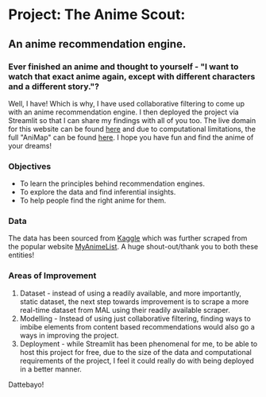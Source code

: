 # Project: The Anime Scout:
## An anime recommendation engine.

### Ever finished an anime and thought to yourself - "I want to watch that exact anime again, except with different characters and a different story."?

Well, I have! Which is why, I have used collaborative filtering to come up with an anime recommendation engine. I then deployed the project via Streamlit so that I can share my findings with all of you too. The live domain for this website can be found [here](https://share.streamlit.io/statxsphere/anime/explore.py) and due to computational limitations, the full "AniMap" can be found [here](https://nbviewer.jupyter.org/github/statxsphere/anime/blob/master/AniMap.ipynb). I hope you have fun and find the anime of your dreams!

### Objectives

* To learn the principles behind recommendation engines.
* To explore the data and find inferential insights.
* To help people find the right anime for them.

### Data

The data has been sourced from [Kaggle](https://www.kaggle.com/azathoth42/myanimelist) which was further scraped from the popular website [MyAnimeList](myanimelist.com). A huge shout-out/thank you to both these entities!


### Areas of Improvement

1. Dataset - instead of using a readily available, and more importantly, static dataset, the next step towards improvement is to scrape a more real-time dataset from MAL using their readily available scraper.
2. Modelling - Instead of using just collaborative filtering, finding ways to imbibe elements from content based recommendations would also go a ways in improving the project.
3. Deployment - while Streamlit has been phenomenal for me, to be able to host this project for free, due to the size of the data and computational requirements of the project, I feel it could really do with being deployed in a better manner.

Dattebayo!
